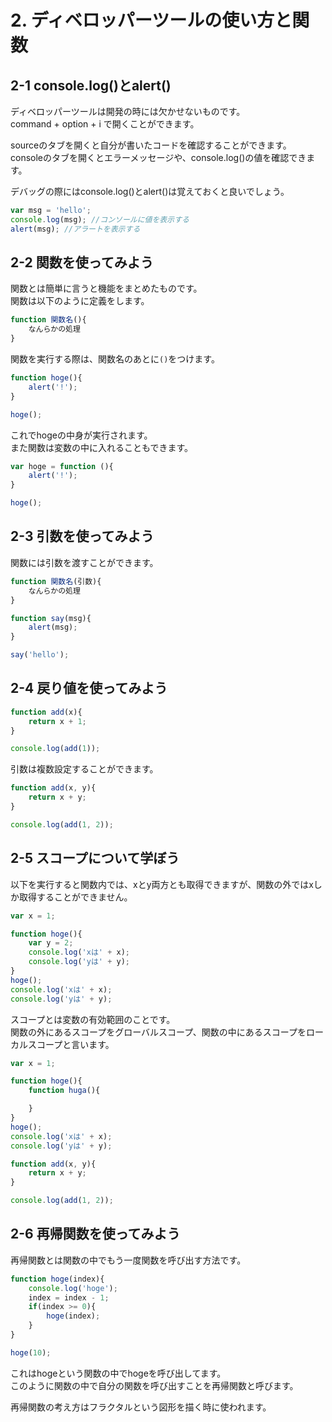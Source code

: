 # 2. ディベロッパーツールの使い方と関数

## 2-1 console.log()とalert()
ディベロッパーツールは開発の時には欠かせないものです。  
command + option + i で開くことができます。  

sourceのタブを開くと自分が書いたコードを確認することができます。  
consoleのタブを開くとエラーメッセージや、console.log()の値を確認できます。  

デバッグの際にはconsole.log()とalert()は覚えておくと良いでしょう。  

```javascript  
var msg = 'hello';
console.log(msg); //コンソールに値を表示する
alert(msg); //アラートを表示する
```

## 2-2 関数を使ってみよう

関数とは簡単に言うと機能をまとめたものです。  
関数は以下のように定義をします。  

```javascript
function 関数名(){
    なんらかの処理
}
```

関数を実行する際は、関数名のあとに`()`をつけます。

```javascript
function hoge(){
    alert('!');
}

hoge();
```

これでhogeの中身が実行されます。  
また関数は変数の中に入れることもできます。

```javascript
var hoge = function (){
    alert('!');
}

hoge();
```

## 2-3 引数を使ってみよう
関数には引数を渡すことができます。  

```javascript
function 関数名(引数){
    なんらかの処理
}
```


```javascript
function say(msg){
    alert(msg);
}

say('hello');
```

## 2-4 戻り値を使ってみよう

```javascript
function add(x){
    return x + 1;
}

console.log(add(1));
```

引数は複数設定することができます。  

```javascript
function add(x, y){
    return x + y;
}

console.log(add(1, 2));
```

## 2-5 スコープについて学ぼう
以下を実行すると関数内では、xとy両方とも取得できますが、関数の外ではxしか取得することができません。  

```javascript
var x = 1;

function hoge(){
    var y = 2;
    console.log('xは' + x);
    console.log('yは' + y);
}
hoge();
console.log('xは' + x);
console.log('yは' + y);
```

スコープとは変数の有効範囲のことです。  
関数の外にあるスコープをグローバルスコープ、関数の中にあるスコープをローカルスコープと言います。


```javascript
var x = 1;

function hoge(){
    function huga(){

    }
}
hoge();
console.log('xは' + x);
console.log('yは' + y);
```

```javascript
function add(x, y){
    return x + y;
}

console.log(add(1, 2));
```


## 2-6 再帰関数を使ってみよう
再帰関数とは関数の中でもう一度関数を呼び出す方法です。  

```javascript
function hoge(index){
    console.log('hoge');
    index = index - 1;
    if(index >= 0){
        hoge(index);
    }
}

hoge(10);
```

これはhogeという関数の中でhogeを呼び出してます。  
このように関数の中で自分の関数を呼び出すことを再帰関数と呼びます。  

再帰関数の考え方はフラクタルという図形を描く時に使われます。  
